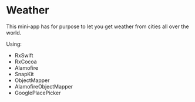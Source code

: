 # Weather

This mini-app has for purpose to let you get weather from cities all over the world.

Using:

 - RxSwift
 - RxCocoa
 - Alamofire
 - SnapKit
 - ObjectMapper
 - AlamofireObjectMapper
 - GooglePlacePicker
